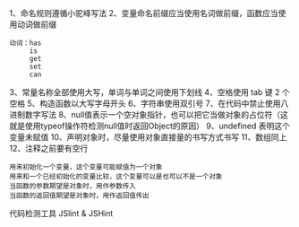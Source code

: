 1、命名规则遵循小驼峰写法
2、变量命名前缀应当使用名词做前缀，函数应当使用动词做前缀

    动词：has
         is
         get
         set
         can

3、常量名称全部使用大写，单词与单词之间使用下划线
4、空格使用 tab 键 2 个空格
5、构造函数以大写字母开头
6、字符串使用双引号
7、在代码中禁止使用八进制数字写法
8、null值表示一个空对象指针，也可以把它当做对象的占位符（这就是使用typeof操作符检测null值时返回Object的原因）
9、undefined 表明这个变量未赋值
10、声明对象时，尽量使用对象直接量的书写方式书写
11、数组同上
12、注释之前要有空行

    用来初始化一个变量，这个变量可能赋值为一个对象
    用来和一个已经初始化的变量比较，这个变量可以是也可以不是一个对象
    当函数的参数期望是对象时，用作参数传入
    当函数的返回值期望是对象时，用作返回值传出

代码检测工具 JSlint & JSHint
